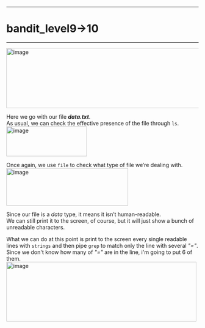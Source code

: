 ***
# bandit_level9->10
***
<img width="922" height="157" alt="image" src="https://github.com/user-attachments/assets/59c8e68d-4de2-40b4-9bb4-56fa55a68e24" />  

Here we go with our file ***data.txt***.  
As usual, we can check the effective presence of the file through `ls`.  
<img width="211" height="78" alt="image" src="https://github.com/user-attachments/assets/9784ce81-39b4-4524-a2f9-fa75f1400338" />  
  
Once again, we use `file` to check what type of file we’re dealing with.  
<img width="319" height="98" alt="image" src="https://github.com/user-attachments/assets/d9006258-b88d-4b7e-acb7-46a688d4ba96" />  
  
Since our file is a *data* type, it means it isn’t human-readable.  
We can still print it to the screen, of course, but it will just show a bunch of unreadable characters.  

What we can do at this point is print to the screen every single readable lines with `strings` and then pipe `grep` to match only the line with several *"="*.  
Since we don't know how many of *"="* are in the line, i'm going to put 6 of them.  
<img width="498" height="156" alt="image" src="https://github.com/user-attachments/assets/e28958cf-b661-4253-b8a0-79287d8270e3" />  













